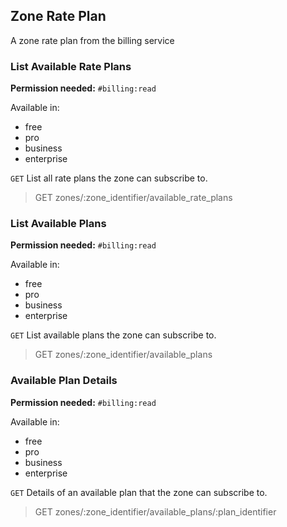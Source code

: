 ## Zone Rate Plan

A zone rate plan from the billing service

### List Available Rate Plans

**Permission needed:** `#billing:read`

Available in:

* free
* pro
* business
* enterprise

`GET` List all rate plans the zone can subscribe to.

> GET zones/:zone_identifier/available_rate_plans


### List Available Plans

**Permission needed:** `#billing:read`

Available in:

* free
* pro
* business
* enterprise

`GET` List available plans the zone can subscribe to.

> GET zones/:zone_identifier/available_plans


### Available Plan Details

**Permission needed:** `#billing:read`

Available in:

* free
* pro
* business
* enterprise

`GET` Details of an available plan that the zone can subscribe to.

> GET zones/:zone_identifier/available_plans/:plan_identifier

